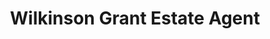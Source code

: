---
title: "Wilkinson Grant Estate Agent"
url: /exeter/wilkinson-grant-estate-agent/
shop: Immobilien
---